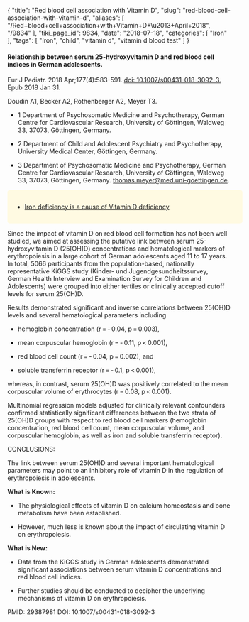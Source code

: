 {
    "title": "Red blood cell association with Vitamin D",
    "slug": "red-blood-cell-association-with-vitamin-d",
    "aliases": [
        "/Red+blood+cell+association+with+Vitamin+D+\u2013+April+2018",
        "/9834"
    ],
    "tiki_page_id": 9834,
    "date": "2018-07-18",
    "categories": [
        "Iron"
    ],
    "tags": [
        "Iron",
        "child",
        "vitamin d",
        "vitamin d blood test"
    ]
}


#### Relationship between serum 25-hydroxyvitamin D and red blood cell indices in German adolescents.

Eur J Pediatr. 2018 Apr;177(4):583-591. [doi: 10.1007/s00431-018-3092-3.](https://doi.org/10.1007/s00431-018-3092-3.) Epub 2018 Jan 31.

Doudin A1, Becker A2, Rothenberger A2, Meyer T3.

* 1 Department of Psychosomatic Medicine and Psychotherapy, German Centre for Cardiovascular Research, University of Göttingen, Waldweg 33, 37073, Göttingen, Germany.

* 2 Department of Child and Adolescent Psychiatry and Psychotherapy, University Medical Center, Göttingen, Germany.

* 3 Department of Psychosomatic Medicine and Psychotherapy, German Centre for Cardiovascular Research, University of Göttingen, Waldweg 33, 37073, Göttingen, Germany. thomas.meyer@med.uni-goettingen.de.

<div class="border" style="background-color:#FFFAE2;padding:15px;margin:10px 0;border-radius:5px;width:500px">

* [Iron deficiency is a cause of Vitamin D deficiency](/posts/iron-deficiency-is-a-cause-of-vitamin-d-deficiency)

</div>

Since the impact of vitamin D on red blood cell formation has not been well studied, we aimed at assessing the putative link between serum 25-hydroxyvitamin D (25<span>[OH]</span>D) concentrations and hematological markers of erythropoiesis in a large cohort of German adolescents aged 11 to 17 years. In total, 5066 participants from the population-based, nationally representative KiGGS study (Kinder- und Jugendgesundheitssurvey, German Health Interview and Examination Survey for Children and Adolescents) were grouped into either tertiles or clinically accepted cutoff levels for serum 25(OH)D. 

Results demonstrated significant and inverse correlations between 25(OH)D levels and several hematological parameters including 

* hemoglobin concentration (r = - 0.04, p = 0.003), 

* mean corpuscular hemoglobin (r = - 0.11, p < 0.001), 

* red blood cell count (r = - 0.04, p = 0.002), and 

* soluble transferrin receptor (r = - 0.1, p < 0.001), 

whereas, in contrast, serum 25(OH)D was positively correlated to the mean corpuscular volume of erythrocytes (r = 0.08, p < 0.001). 

Multinomial regression models adjusted for clinically relevant confounders confirmed statistically significant differences between the two strata of 25(OH)D groups with respect to red blood cell markers (hemoglobin concentration, red blood cell count, mean corpuscular volume, and corpuscular hemoglobin, as well as iron and soluble transferrin receptor).

CONCLUSIONS:

The link between serum 25(OH)D and several important hematological parameters may point to an inhibitory role of vitamin D in the regulation of erythropoiesis in adolescents. 

 **What is Known:** 

* The physiological effects of vitamin D on calcium homeostasis and bone metabolism have been established. 

* However, much less is known about the impact of circulating vitamin D on erythropoiesis. 

 **What is New:** 

* Data from the KiGGS study in German adolescents demonstrated significant associations between serum vitamin D concentrations and red blood cell indices. 

* Further studies should be conducted to decipher the underlying mechanisms of vitamin D on erythropoiesis.

PMID: 29387981 DOI: 10.1007/s00431-018-3092-3
